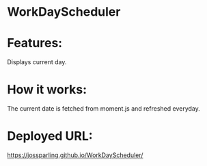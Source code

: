 # WorkDayScheduler

# Features: 

Displays current day. 

# How it works: 

The current date is fetched from moment.js and refreshed everyday. 

# Deployed URL: 
https://jossparling.github.io/WorkDayScheduler/
